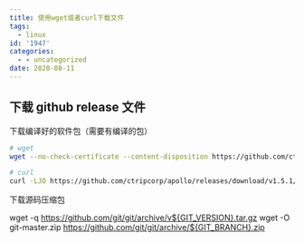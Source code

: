 ```yaml
---
title: 使用wget或者curl下载文件
tags:
  - linux
id: '1947'
categories:
  - - uncategorized
date: 2020-08-11
---
```


## 下载 github release 文件

下载编译好的软件包（需要有编译的包）

```bash
# wget
wget --no-check-certificate --content-disposition https://github.com/ctripcorp/apollo/releases/download/v1.5.1/apollo-adminservice-1.5.1-github.zip

# curl
curl -LJO https://github.com/ctripcorp/apollo/releases/download/v1.5.1/apollo-adminservice-1.5.1-github.zip
```

下载源码压缩包

wget -q https://github.com/git/git/archive/v${GIT_VERSION}.tar.gz
wget -O git-master.zip https://github.com/git/git/archive/${GIT_BRANCH}.zip
